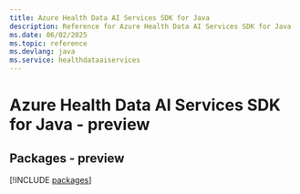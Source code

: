 ```yaml
---
title: Azure Health Data AI Services SDK for Java
description: Reference for Azure Health Data AI Services SDK for Java
ms.date: 06/02/2025
ms.topic: reference
ms.devlang: java
ms.service: healthdataaiservices
---
```

# Azure Health Data AI Services SDK for Java - preview
## Packages - preview
[!INCLUDE [packages](health-data-ai-services-index.md)]